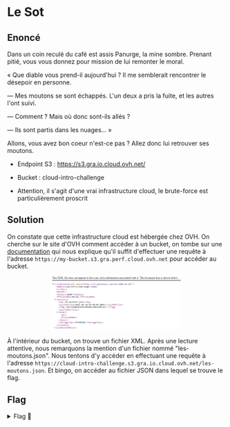 # Le Sot

## Enoncé
Dans un coin reculé du café est assis Panurge, la mine sombre. Prenant pitié, vous vous donnez pour mission de lui remonter le moral.

« Que diable vous prend-il aujourd'hui ? Il me semblerait rencontrer le désepoir en personne.

— Mes moutons se sont échappés. L'un deux a pris la fuite, et les autres l'ont suivi.

— Comment ? Mais où donc sont-ils allés ?

— Ils sont partis dans les nuages... »

Allons, vous avez bon coeur n'est-ce pas ? Allez donc lui retrouver ses moutons.

- Endpoint S3 : https://s3.gra.io.cloud.ovh.net/

- Bucket : cloud-intro-challenge

- Attention, il s'agit d'une vrai infrastructure cloud, le brute-force est particulièrement proscrit


## Solution

On constate que cette infrastructure cloud est hébergée chez OVH. On cherche sur le site d'OVH comment accéder à un bucket, on tombe sur une [documentation](https://help.ovhcloud.com/csm/fr-public-cloud-storage-s3-location?id=kb_article_view&sysparm_article=KB0047389) qui nous explique qu'il suffit d'effectuer une requête à l'adresse `https://my-bucket.s3.gra.perf.cloud.ovh.net` pour accéder au bucket.

<p align="center"><img src="Cloud-endpoint.png" alt="Cloud Endpoint" width="300"></p>

À l'intérieur du bucket, on trouve un fichier XML. Après une lecture attentive, nous remarquons la mention d'un fichier nommé "les-moutons.json". Nous tentons d'y accéder en effectuant une requête à l'adresse `https://cloud-intro-challenge.s3.gra.io.cloud.ovh.net/les-moutons.json`. Et bingo, on accéder au fichier JSON dans lequel se trouve le flag.

## Flag

<details>
<summary> Flag 🚩</summary>

```
404CTF{D35_m0utOns_D4n5_13s_NU@g3s}
```

